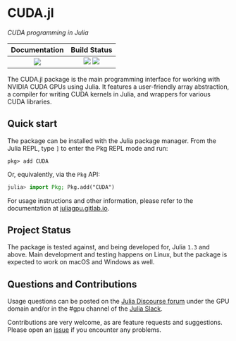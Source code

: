 # CUDA.jl

*CUDA programming in Julia*

| **Documentation**                     | **Build Status**                                              |
|:-------------------------------------:|:-------------------------------------------------------------:|
| [![][docs-latest-img]][docs-latest-url] | [![][gitlab-img]][gitlab-url] [![][codecov-img]][codecov-url] |

[docs-latest-img]: https://img.shields.io/badge/docs-latest-blue.svg
[docs-latest-url]: https://juliagpu.gitlab.io/CUDA.jl/

[gitlab-img]: https://gitlab.com/JuliaGPU/CUDA.jl/badges/master/pipeline.svg
[gitlab-url]: https://gitlab.com/JuliaGPU/CUDA.jl/commits/master

[codecov-img]: https://codecov.io/gh/JuliaGPU/CUDA.jl/branch/master/graph/badge.svg
[codecov-url]: https://codecov.io/gh/JuliaGPU/CUDA.jl

The CUDA.jl package is the main programming interface for working with NVIDIA CUDA GPUs
using Julia. It features a user-friendly array abstraction, a compiler for writing CUDA
kernels in Julia, and wrappers for various CUDA libraries.


## Quick start

The package can be installed with the Julia package manager.
From the Julia REPL, type `]` to enter the Pkg REPL mode and run:

```
pkg> add CUDA
```

Or, equivalently, via the `Pkg` API:

```julia
julia> import Pkg; Pkg.add("CUDA")
```

For usage instructions and other information, please refer to the documentation at
[juliagpu.gitlab.io](https://juliagpu.gitlab.io/CUDA.jl/).


## Project Status

The package is tested against, and being developed for, Julia `1.3` and above. Main
development and testing happens on Linux, but the package is expected to work on macOS and
Windows as well.


## Questions and Contributions

Usage questions can be posted on the [Julia Discourse
forum](https://discourse.julialang.org/c/domain/gpu) under the GPU domain and/or in the #gpu
channel of the [Julia Slack](https://julialang.org/community/).

Contributions are very welcome, as are feature requests and suggestions. Please open an
[issue](https://github.com/JuliaGPU/CUDA.jl/issues) if you encounter any problems.

